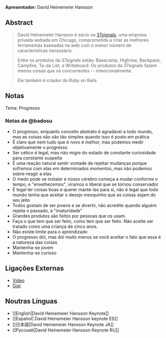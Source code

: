 **Apresentador:** David Heinemeier Hansson

## Abstract

> David Heinemeier Hansson é sócio na <a href="http://37signals.com/">37signals</a>, uma empresa privada sediada em Chicago, comprometida a criar as melhores ferramentas baseadas na web com o menor número de características necessário.
>
> Entre os produtos da 37signals estão: Basecamp, Highrise, Backpack, Campfire, Ta-da List, e Writeboard. Os produtos da 37signals fazem menos coisas que os concorrentes -- intencionalmente.
>
> Ele também é criador do Ruby on Rails.

## Notas

Tema: Progresso

### Notas de @badosu

* O progresso, enquanto conceito abstrato é agradável a todo mundo, mas as coisas não são tão simples quando isso é posto em prática
* É claro que nem tudo que é novo é melhor, mas podemos medir objetivamente o progresso
* Ser cético é legal, mas não migre do estado de constante curiosidade para constante suspeita
* É uma reação natural sentir vontade de rejeitar mudanças porque sofremos com elas em determinados momentos, mas não podemos sobre-reagir a elas
* O medo pode se instalar e nosso cérebro começa a mudar conforme o tempo, e "envelhecemos", viramos o liberal que se tornou conservador
* É legal ter coisas boas e querer mante-las para si, não é legal que todo mundo tenha que aceitar o desejo mesquinho que as coisas sejam do seu jeito
* Todos gostam de ser jovens e se divertir, não acredite quando alguém rejeita o passado, a "imaturidade"
* Grandes produtos são feitos por pessoas que os usam.
* Faça o que tem que ser feito, como tem que ser feito. Não aceite ser tratado como uma criança de cinco anos.
* Não existe limite para o aprendizado
* O progresso dói, mas dói muito menos se você aceitar o fato que essa é a natureza das coisas
* Mantenha-se jovem
* Mantenha-se curioso

## Ligações Externas

* [Video](http://www.confreaks.com/videos/854-railsconf2012-keynote-progress)
* [Gist](https://gist.github.com/2593696)

## Noutras Línguas

* [[English|David Heinemeier Hansson Keynote]]
* [[Español| David Heinemeier Hansson keynote ES]]
* [[日本語|David Heinemeier Hansson Keynote JA]]
* [[Русский|David Heinemeier Hansson Keynote RU]]
